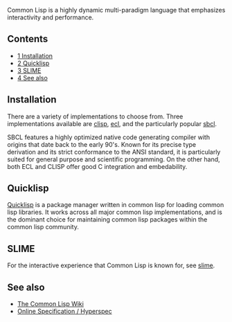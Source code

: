 Common Lisp is a highly dynamic multi-paradigm language that emphasizes interactivity and performance.

## Contents

*   [1 Installation](#Installation)
*   [2 Quicklisp](#Quicklisp)
*   [3 SLIME](#SLIME)
*   [4 See also](#See_also)

## Installation

There are a variety of implementations to choose from. Three implementations available are [clisp](https://www.archlinux.org/packages/?name=clisp), [ecl](https://www.archlinux.org/packages/?name=ecl), and the particularly popular [sbcl](https://www.archlinux.org/packages/?name=sbcl).

SBCL features a highly optimized native code generating compiler with origins that date back to the early 90's. Known for its precise type derivation and its strict conformance to the ANSI standard, it is particularly suited for general purpose and scientific programming. On the other hand, both ECL and CLISP offer good C integration and embedability.

## Quicklisp

[Quicklisp](https://www.quicklisp.org/beta/) is a package manager written in common lisp for loading common lisp libraries. It works across all major common lisp implementations, and is the dominant choice for maintaining common lisp packages within the common lisp community.

## SLIME

For the interactive experience that Common Lisp is known for, see [slime](/index.php/Slime "Slime").

## See also

*   [The Common Lisp Wiki](http://cliki.net)
*   [Online Specification / Hyperspec](http://www.lispworks.com/documentation/HyperSpec/Front)